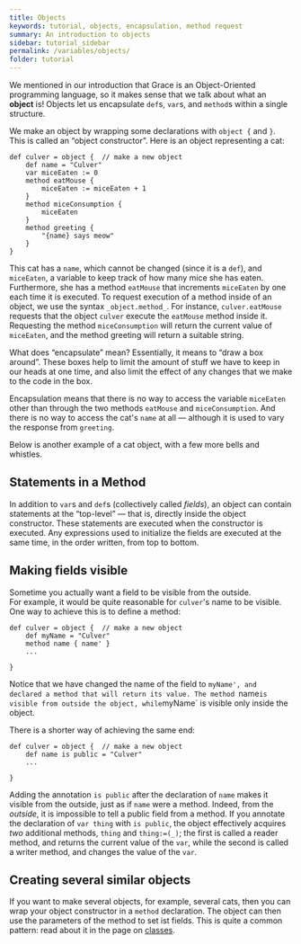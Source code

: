 ```yaml
---
title: Objects
keywords: tutorial, objects, encapsulation, method request
summary: An introduction to objects
sidebar: tutorial_sidebar
permalink: /variables/objects/
folder: tutorial
---
```

We mentioned in our introduction that Grace is an Object-Oriented programming
language, so it makes sense that we talk about what an **object** is! Objects let us
encapsulate `def`s, `var`s, and `method`s within a single structure.  

We make an object by wrapping some declarations with `object {` and `}`.
This is called an “object constructor”.
Here is an object representing a cat:

```
def culver = object {  // make a new object
    def name = "Culver"
    var miceEaten := 0
    method eatMouse {
        miceEaten := miceEaten + 1
    }
    method miceConsumption {
        miceEaten
    }
    method greeting {
        "{name} says meow"
    }
}
```

This cat has a `name`, which cannot be changed (since it is a `def`), and `miceEaten`, a variable to
keep track of how many mice she has eaten. Furthermore, she has a method
`eatMouse` that increments `miceEaten` by one each time it is executed.
To request execution of a method inside of an object, we use the syntax `_object.method_`.
For instance, `culver.eatMouse`
requests that the object `culver` execute the `eatMouse` method inside it.
Requesting the method `miceConsumption` will return the current value of `miceEaten`,
and the method greeting will return a suitable string.

What does “encapsulate” mean?  Essentially, it means to “draw a box around”.
These boxes help to limit the amount of stuff we have to keep in our heads at 
one time, and also limit the effect of any changes that we make to the code 
in the box.

Encapsulation means that there is no way to access the variable `miceEaten` 
other than through the two methods `eatMouse` and `miceConsumption`.
And there is no way to access the cat's `name` at all — although it is used
to vary the response from `greeting`.

Below is another example of a cat object, with a few more bells and whistles.

<object id="example-1" data="{{site.editor}}?objects" width="100%" height="550px"> </object>

## Statements in a Method

In addition to `var`s and `def`s (collectively called _fields_), an object 
can contain statements at the “top-level” — that is, directly inside the 
object constructor.  These statements are executed when the constructor is 
executed.  Any expressions used to initialize the fields are executed at the
same time, in the order written, from top to bottom.

## Making fields visible

Sometime you actually want a field to be visible from the outside.  
For example, it would be quite reasonable for `culver`'s name to be visible. 
One way to achieve this is to define a method:

```
def culver = object {  // make a new object
    def myName = "Culver"
    method name { name' }
    ...
    
}
```
Notice that we have changed the name of the field to `myName', and declared
a method that will return its value.
The method `name` is visible from outside the object, while `myName` is visible
only inside the object.

There is a shorter way of achieving the same end:

```
def culver = object {  // make a new object
    def name is public = "Culver"
    ...

}
```

Adding the annotation `is public` after the declaration of `name` makes
it visible from the outside, just as if `name` were a method.  Indeed, from the
_outside_, it is impossible to tell a public field from a method.  If you annotate
the declaration of `var thing` with `is public`, the object effectively acquires
_two_ additional methods, `thing` and `thing:=(_)`; the first is
called a reader method, and returns the current value of the `var`, while
the second is called a writer method, and changes the value of the `var`.

## Creating several similar objects

If you want to make several objects, for example, several cats, then you can
wrap your object constructor in a `method` declaration.  The object can then 
use the parameters of the method to set ist fields.  This is quite a common
pattern: read about it in the page on [classes](/variables/classes).
    
    

